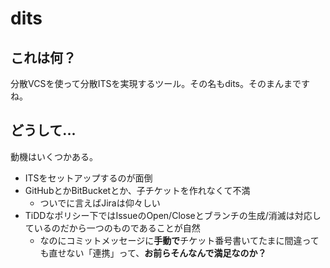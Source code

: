 # dits

## これは何？

分散VCSを使って分散ITSを実現するツール。その名もdits。そのまんまですね。

## どうして...

動機はいくつかある。

* ITSをセットアップするのが面倒
* GitHubとかBitBucketとか、子チケットを作れなくて不満
    * ついでに言えばJiraは仰々しい
* TiDDなポリシー下ではIssueのOpen/Closeとブランチの生成/消滅は対応しているのだから一つのものであることが自然
    * なのにコミットメッセージに**手動で**チケット番号書いてたまに間違っても直せない「連携」って、**お前らそんなんで満足なのか？**